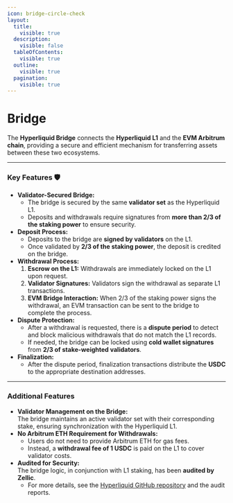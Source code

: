```yaml
---
icon: bridge-circle-check
layout:
  title:
    visible: true
  description:
    visible: false
  tableOfContents:
    visible: true
  outline:
    visible: true
  pagination:
    visible: true
---
```


# Bridge

The **Hyperliquid Bridge** connects the **Hyperliquid L1** and the **EVM Arbitrum chain**, providing a secure and efficient mechanism for transferring assets between these two ecosystems.

***

### **Key Features** 🛡️

* **Validator-Secured Bridge:**
  * The bridge is secured by the same **validator set** as the Hyperliquid L1.
  * Deposits and withdrawals require signatures from **more than 2/3 of the staking power** to ensure security.
* **Deposit Process:**
  * Deposits to the bridge are **signed by validators** on the L1.
  * Once validated by **2/3 of the staking power**, the deposit is credited on the bridge.
* **Withdrawal Process:**
  1. **Escrow on the L1:** Withdrawals are immediately locked on the L1 upon request.
  2. **Validator Signatures:** Validators sign the withdrawal as separate L1 transactions.
  3. **EVM Bridge Interaction:** When 2/3 of the staking power signs the withdrawal, an EVM transaction can be sent to the bridge to complete the process.
* **Dispute Protection:**
  * After a withdrawal is requested, there is a **dispute period** to detect and block malicious withdrawals that do not match the L1 records.
  * If needed, the bridge can be locked using **cold wallet signatures** from **2/3 of stake-weighted validators**.
* **Finalization:**
  * After the dispute period, finalization transactions distribute the **USDC** to the appropriate destination addresses.

***

### **Additional Features**

* **Validator Management on the Bridge:**\
  The bridge maintains an active validator set with their corresponding stake, ensuring synchronization with the Hyperliquid L1.
* **No Arbitrum ETH Requirement for Withdrawals:**
  * Users do not need to provide Arbitrum ETH for gas fees.
  * Instead, a **withdrawal fee of 1 USDC** is paid on the L1 to cover validator costs.
* **Audited for Security:**\
  The bridge logic, in conjunction with L1 staking, has been **audited by Zellic**.
  * For more details, see the [Hyperliquid GitHub repository](https://github.com/hyperliquid-dex) and the audit reports.
